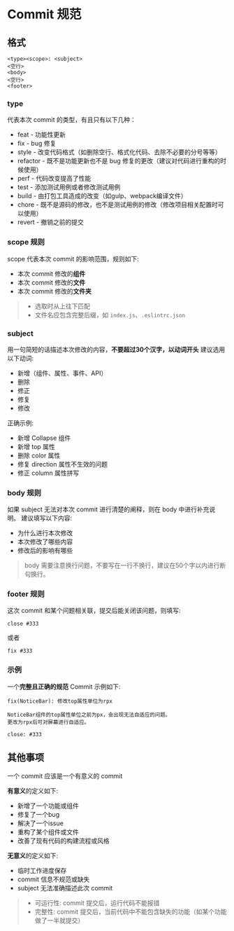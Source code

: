 # Commit 规范

## 格式
```
<type><scope>: <subject>
<空行>
<body>
<空行>
<footer>
```
### type <Badge text="必要"/>
代表本次 commit 的类型，有且只有以下几种：
- feat - 功能性更新
- fix - bug 修复
- style - 改变代码格式（如删除空行、格式化代码、去除不必要的分号等等）
- refactor - 既不是功能更新也不是 bug 修复的更改（建议对代码进行重构的时候使用）
- perf - 代码改变提高了性能
- test - 添加测试用例或者修改测试用例
- build - 由打包工具造成的改变（如gulp、webpack编译文件）
- chore - 既不是源码的修改，也不是测试用例的修改（修改项目相关配置时可以使用）
- revert - 撤销之前的提交

### scope 规则
scope 代表本次 commit 的影响范围，规则如下:
- 本次 commit 修改的**组件**
- 本次 commit 修改的**文件**
- 本次 commit 修改的**文件夹**
> - 选取时从上往下匹配
> - 文件名应包含完整后缀，如 `index.js`、`.eslintrc.json`

### subject <Badge text="必要"/>
用一句简短的话描述本次修改的内容，**不要超过30个汉字，以动词开头**
建议选用以下动词:
- 新增（组件、属性、事件、API）
- 删除
- 修正
- 修复
- 修改

正确示例:
- 新增 Collapse 组件
- 新增 top 属性
- 删除 color 属性
- 修复 direction 属性不生效的问题
- 修正 column 属性拼写

### body 规则
如果 subject 无法对本次 commit 进行清楚的阐释，则在 body 中进行补充说明。
建议填写以下内容:
- 为什么进行本次修改
- 本次修改了哪些内容
- 修改后的影响有哪些
> body 需要注意换行问题，不要写在一行不换行，建议在50个字以内进行断句换行。

### footer 规则
这次 commit 和某个问题相关联，提交后能关闭该问题，则填写:
```
close #333
```
或者
```
fix #333
```

### 示例
一个**完整且正确的规范** Commit 示例如下:
```
fix(NoticeBar): 修改top属性单位为rpx

NoticeBar组件的top属性单位之前为px，会出现无法自适应的问题。
更改为rpx后可对屏幕进行自适应。

close: #333
```

## 其他事项
一个 commit 应该是一个有意义的 commit

**有意义**的定义如下:
- 新增了一个功能或组件
- 修复了一个bug
- 解决了一个issue
- 重构了某个组件或文件
- 改善了现有代码的构建流程或风格


**无意义**的定义如下:
- 临时工作进度保存
- commit 信息不规范或缺失
- subject 无法准确描述此次 commit
> - 可运行性: commit 提交后，运行代码不能报错
> - 完整性: commit 提交后，当前代码中不能包含缺失的功能（如某个功能做了一半就提交）
